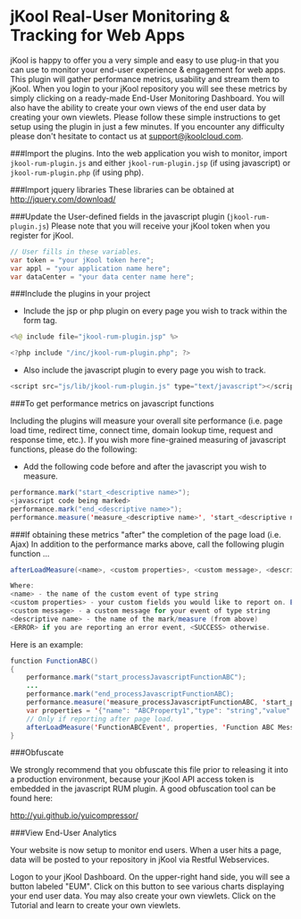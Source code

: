 # jKool Real-User Monitoring & Tracking for Web Apps

jKool is happy to offer you a very simple and easy to use plug-in that you can use to monitor your end-user experience & engagement for web apps. This plugin will gather performance metrics, usability and stream them to jKool. When you login to your jKool repository you will see these metrics by simply clicking on a ready-made End-User Monitoring Dashboard. You will also have the ability to create your own views of the end user data by creating your own viewlets. Please follow these simple instructions to get setup using the plugin in just a few minutes. If you encounter any difficulty please don't hesitate to contact us at support@jkoolcloud.com.

###Import the plugins.
Into the web application you wish to monitor, import `jkool-rum-plugin.js` and either `jkool-rum-plugin.jsp` (if using javascript) or `jkool-rum-plugin.php` (if using php).

###Import jquery libraries 
These libraries can be obtained at http://jquery.com/download/

###Update the User-defined fields in the javascript plugin (`jkool-rum-plugin.js`)
Please note that you will receive your jKool token when you register for jKool.
```java
// User fills in these variables.
var token = "your jKool token here"; 
var appl = "your application name here";
var dataCenter = "your data center name here";
```

###Include the plugins in your project

* Include the jsp or php plugin on every page you wish to track within the form tag.
```java
<%@ include file="jkool-rum-plugin.jsp" %>
```
```java
<?php include "/inc/jkool-rum-plugin.php"; ?>
```

* Also include the javascript plugin to every page you wish to track.  
```java
<script src="js/lib/jkool-rum-plugin.js" type="text/javascript"></script>
```
###To get performance metrics on javascript functions

Including the plugins will measure your overall site performance (i.e. page load time, redirect time, connect time, domain lookup time, request and response time, etc.). If you wish more fine-grained measuring of javascript functions, please do the following:

* Add the following code before and after the javascript you wish to measure.
```java
performance.mark("start_<descriptive name>");  
<javascript code being marked>
performance.mark("end_<descriptive name>");  
performance.measure('measure_<descriptive name>', 'start_<descriptive name>', 'end_<descriptive name>');
```
###If obtaining these metrics "after" the completion of the page load (i.e. Ajax)
In addition to the performance marks above, call the following plugin function ...
```java
afterLoadMeasure(<name>, <custom properties>, <custom message>, <descriptive name>, <SUCCESS or ERROR>)

Where:
<name> - the name of the custom event of type string
<custom properties> - your custom fields you would like to report on. Each field should be in the following format and be of type string: {"name": "<name value>","type": <type value>,"value":"<value value>"},...
<custom message> - a custom message for your event of type string
<descriptive name> - the name of the mark/measure (from above)
<ERROR> if you are reporting an error event, <SUCCESS> otherwise.
```

Here is an example:

```java
function FunctionABC()
{
	performance.mark("start_processJavascriptFunctionABC");
	...
	performance.mark("end_processJavascriptFunctionABC);  
	performance.measure('measure_processJavascriptFunctionABC, 'start_processJavascriptFunctionABC, 'end_processJavascriptFunctionABC);	
	var properties = '{"name": "ABCProperty1","type": "string","value":"hello"},{"name": "ABCPropery2","type": "integer","value":"10"}';	
	// Only if reporting after page load.
	afterLoadMeasure('FunctionABCEvent', properties, 'Function ABC Message', 'processJavascriptFunctionABC, 'SUCCESS'); 
}
```

###Obfuscate

We strongly recommend that you obfuscate this file prior to releasing it into a production environment, because your jKool API access token is embedded in the javascript RUM plugin. A good obfuscation tool can be found here:

http://yui.github.io/yuicompressor/

###View End-User Analytics	
		
Your website is now setup to monitor end users. When a user hits a page, data will be posted to your repository in jKool via Restful Webservices.

Logon to your jKool Dashboard. On the upper-right hand side, you will see a button labeled "EUM". Click on this button to see various
charts displaying your end user data. You may also create your own viewlets. Click on the Tutorial and learn to create your own viewlets.

